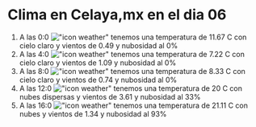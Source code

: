 # Clima en Celaya,mx en el dia 06

1. A las 0:0 !["icon weather"](http://openweathermap.org/img/w/01n.png) tenemos una temperatura de 11.67 C con cielo claro y  vientos de 0.49 y nubosidad al 0%
1. A las 4:0 !["icon weather"](http://openweathermap.org/img/w/01n.png) tenemos una temperatura de 7.22 C con cielo claro y  vientos de 1.09 y nubosidad al 0%
1. A las 8:0 !["icon weather"](http://openweathermap.org/img/w/01d.png) tenemos una temperatura de 8.33 C con cielo claro y  vientos de 0.74 y nubosidad al 0%
1. A las 12:0 !["icon weather"](http://openweathermap.org/img/w/03d.png) tenemos una temperatura de 20 C con nubes dispersas y  vientos de 3.61 y nubosidad al 33%
1. A las 16:0 !["icon weather"](http://openweathermap.org/img/w/04d.png) tenemos una temperatura de 21.11 C con nubes y  vientos de 1.34 y nubosidad al 93%
